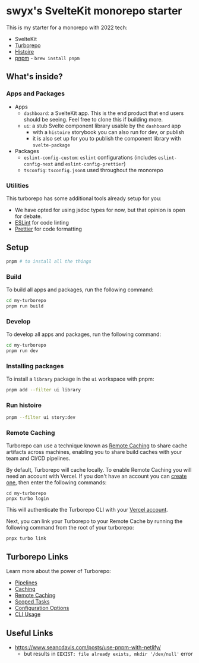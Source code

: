 # swyx's SvelteKit monorepo starter

This is my starter for a monorepo with 2022 tech:

- SvelteKit
- [Turborepo](https://www.swyx.io/turborepo-why) 
- [Histoire](https://histoire.dev/)
- [pnpm](https://pnpm.io) - `brew install pnpm`

## What's inside?

### Apps and Packages

- Apps
  - `dashboard`: a SvelteKit app. This is the end product that end users should be seeing. Feel free to clone this if building more.
  - `ui`: a stub Svelte component library usable by the `dashboard` app
    - with a `histoire` storybook you can also run for dev, or publish
    - it is also set up for you to publish the component library with `svelte-package`
- Packages
  - `eslint-config-custom`: `eslint` configurations (includes `eslint-config-next` and `eslint-config-prettier`)
  - `tsconfig`: `tsconfig.json`s used throughout the monorepo

### Utilities

This turborepo has some additional tools already setup for you:

- We have opted for using jsdoc types for now, but that opinion is open for debate.
- [ESLint](https://eslint.org/) for code linting
- [Prettier](https://prettier.io) for code formatting

## Setup

```bash
pnpm # to install all the things
```

### Build

To build all apps and packages, run the following command:

```bash
cd my-turborepo
pnpm run build
```

### Develop

To develop all apps and packages, run the following command:

```bash
cd my-turborepo
pnpm run dev
```

### Installing packages

To install a `library` package in the `ui` workspace with pnpm:

```bash
pnpm add --filter ui library
```

### Run histoire

```bash
pnpm --filter ui story:dev
```

### Remote Caching

Turborepo can use a technique known as [Remote Caching](https://turborepo.org/docs/core-concepts/remote-caching) to share cache artifacts across machines, enabling you to share build caches with your team and CI/CD pipelines.

By default, Turborepo will cache locally. To enable Remote Caching you will need an account with Vercel. If you don't have an account you can [create one](https://vercel.com/signup), then enter the following commands:

```
cd my-turborepo
pnpx turbo login
```

This will authenticate the Turborepo CLI with your [Vercel account](https://vercel.com/docs/concepts/personal-accounts/overview).

Next, you can link your Turborepo to your Remote Cache by running the following command from the root of your turborepo:

```
pnpx turbo link
```

## Turborepo Links

Learn more about the power of Turborepo:

- [Pipelines](https://turborepo.org/docs/core-concepts/pipelines)
- [Caching](https://turborepo.org/docs/core-concepts/caching)
- [Remote Caching](https://turborepo.org/docs/core-concepts/remote-caching)
- [Scoped Tasks](https://turborepo.org/docs/core-concepts/scopes)
- [Configuration Options](https://turborepo.org/docs/reference/configuration)
- [CLI Usage](https://turborepo.org/docs/reference/command-line-reference)

## Useful Links

- https://www.seancdavis.com/posts/use-pnpm-with-netlify/
   - but results in `EEXIST: file already exists, mkdir '/dev/null'` error
